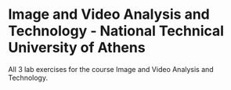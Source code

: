 # Image and Video Analysis and Technology - National Technical University of Athens
All 3 lab exercises for the course Image and Video Analysis and Technology.
